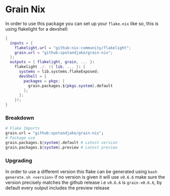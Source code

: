 # Grain Nix
In order to use this package you can set up your `flake.nix` like so, this is using flakelight for a devshell:
```nix
{
  inputs = {
    flakelight.url = "github:nix-community/flakelight";
    grain.url = "github:spotandjake/grain-nix";
  };
  outputs = { flakelight, grain, ... }:
    flakelight ./. ({ lib, ... }: {
      systems = lib.systems.flakeExposed;
      devShell = {
        packages = pkgs: [
          grain.packages.${pkgs.system}.default
        ];
      };
    });
}
``` 

### Breakdown
```nix
# Flake Imports
grain.url = "github:spotandjake/grain-nix";
# Package use
grain.packages.${system}.default # Latest version
grain.packages.${system}.preview # Latest preview
```

### Upgrading
In order to use a different version this flake can be generated using `bash generate.sh <version>` if no version is given it will use `v0.6.6` make sure the version precisely matches the github release i.e `v0.6.6` is `grain-v0.6.6`, by default every output includes the preview release